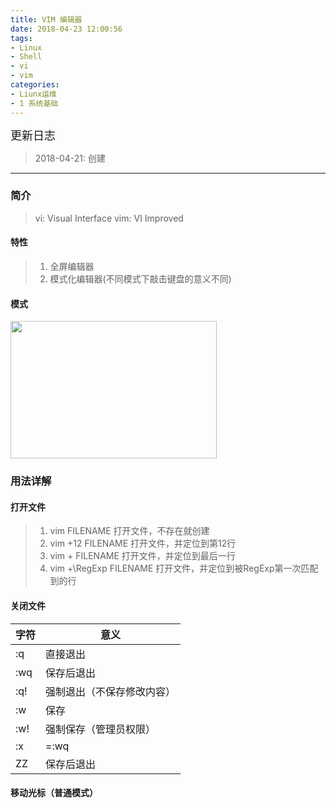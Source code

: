 ```yaml
---
title: VIM 编辑器
date: 2018-04-23 12:00:56
tags: 
- Linux
- Shell
- vi
- vim
categories:
- Liunx运维
- 1 系统基础
---
```


<font  size=4 face="黑体">更新日志</font> 

> 2018-04-21: 创建
  
---

### 简介

> vi:  Visual Interface
  vim: VI Improved

#### 特性

> 1. 全屏编辑器
> 2. 模式化编辑器(不同模式下敲击键盘的意义不同)

#### 模式

<img src="http://p7b7this6.bkt.clouddn.com/18-4-21/72518673.jpg" width="330" height="220" />


### 用法详解

#### 打开文件

> 1. vim FILENAME
    打开文件，不存在就创建
> 2. vim +12 FILENAME
    打开文件，并定位到第12行
> 3. vim + FILENAME
    打开文件，并定位到最后一行
> 4. vim +\RegExp FILENAME
    打开文件，并定位到被RegExp第一次匹配到的行

#### 关闭文件

字符|意义
---|---
:q  |   直接退出
:wq |   保存后退出
:q! |   强制退出（不保存修改内容）
:w  |   保存
:w! |   强制保存（管理员权限）
:x  |   =:wq
ZZ  |   保存后退出

#### 移动光标（普通模式）






























